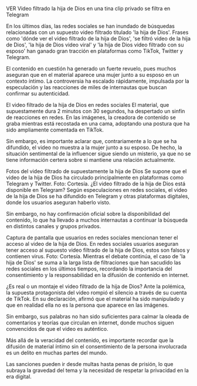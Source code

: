 VER Video filtrado la hija de Dios en una tina clip privado se filtra en Telegram

En los últimos días, las redes sociales se han inundado de búsquedas relacionadas con un supuesto video filtrado titulado 'la hija de Dios'. Frases como 'dónde ver el video filtrado de la hija de Dios', 'se filtró video de la hija de Dios', 'la hija de Dios video viral' y 'la hija de Dios video filtrado con su esposo' han ganado gran tracción en plataformas como TikTok, Twitter y Telegram.

El contenido en cuestión ha generado un fuerte revuelo, pues muchos aseguran que en el material aparece una mujer junto a su esposo en un contexto íntimo. La controversia ha escalado rápidamente, impulsada por la especulación y las reacciones de miles de internautas que buscan confirmar su autenticidad.

El video filtrado de la hija de Dios en redes sociales
El material, que supuestamente dura 2 minutos con 30 segundos, ha despertado un sinfín de reacciones en redes. En las imágenes, la creadora de contenido se graba mientras está recostada en una cama, adoptando una postura que ha sido ampliamente comentada en TikTok.


Sin embargo, es importante aclarar que, contrariamente a lo que se ha difundido, el video no muestra a la mujer junto a su esposo. De hecho, la situación sentimental de la influencer sigue siendo un misterio, ya que no se tiene información certera sobre si mantiene una relación actualmente.

Fotos del video filtrado de supuestamente la hija de Dios 
Se supone que el video de la hija de Dios ha circulado principalmente en plataformas como Telegram y Twitter. Foto: Cortesía.
¿El video filtrado de la hija de Dios está disponible en Telegram?
Según especulaciones en redes sociales, el video de la hija de Dios se ha difundido en Telegram y otras plataformas digitales, donde los usuarios aseguran haberlo visto.

Sin embargo, no hay confirmación oficial sobre la disponibilidad del contenido, lo que ha llevado a muchos internautas a continuar la búsqueda en distintos canales y grupos privados.

Captura de pantalla que usuarios en redes sociales mencionan tener el acceso al video de la hija de Dios.
En redes sociales usuarios aseguran tener acceso al supuesto video filtrado de la hija de Dios, estos son falsos y contienen virus. Foto: Cortesía.
Mientras el debate continúa, el caso de 'la hija de Dios' se suma a la larga lista de filtraciones que han sacudido las redes sociales en los últimos tiempos, recordando la importancia del consentimiento y la responsabilidad en la difusión de contenido en internet.

¿Es real o un montaje el video filtrado de la hija de Dios?
Ante la polémica, la supuesta protagonista del video rompió el silencio a través de su cuenta de TikTok. En su declaración, afirmó que el material ha sido manipulado y que en realidad ella no es la persona que aparece en las imágenes.

Sin embargo, sus palabras no han sido suficientes para calmar la oleada de comentarios y teorías que circulan en internet, donde muchos siguen convencidos de que el video es auténtico.

Más allá de la veracidad del contenido, es importante recordar que la difusión de material íntimo sin el consentimiento de la persona involucrada es un delito en muchas partes del mundo.

Las sanciones pueden ir desde multas hasta penas de prisión, lo que subraya la gravedad del tema y la necesidad de respetar la privacidad en la era digital.
